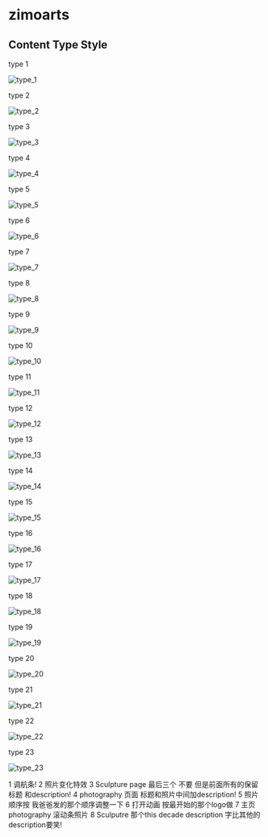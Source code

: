 # zimoarts

## Content Type Style

type 1

![type_1](./readme/content-type-1.jpg)

type 2

![type_2](./readme/content-type-2.jpg)

type 3

![type_3](./readme/content-type-3.jpg)

type 4

![type_4](./readme/content-type-4.jpg)

type 5

![type_5](./readme/content-type-5.jpg)

type 6

![type_6](./readme/content-type-6.jpg)

type 7

![type_7](./readme/content-type-7.jpg)

type 8

![type_8](./readme/content-type-8.jpg)

type 9

![type_9](./readme/content-type-9.jpg)

type 10

![type_10](./readme/content-type-10.jpg)

type 11

![type_11](./readme/content-type-11.jpg)

type 12

![type_12](./readme/content-type-12.jpg)

type 13

![type_13](./readme/content-type-13.jpg)

type 14

![type_14](./readme/content-type-14.jpg)

type 15

![type_15](./readme/content-type-15.jpg)

type 16

![type_16](./readme/content-type-16.jpg)

type 17

![type_17](./readme/content-type-17.jpg)

type 18

![type_18](./readme/content-type-18.jpg)

type 19

![type_19](./readme/content-type-19.jpg)

type 20

![type_20](./readme/content-type-20.jpg)

type 21

![type_21](./readme/content-type-21.jpg)

type 22

![type_22](./readme/content-type-22.jpg)

type 23

![type_23](./readme/content-type-23.jpg)

1 调航条!
2 照片变化特效
3 Sculpture page 最后三个 不要 但是前面所有的保留标题 和description!
4 photography 页面 标题和照片中间加description!
5 照片顺序按 我爸爸发的那个顺序调整一下
6 打开动画 按最开始的那个logo做
7 主页photography 滚动条照片
8 Sculputre 那个this decade description 字比其他的description要笑!
